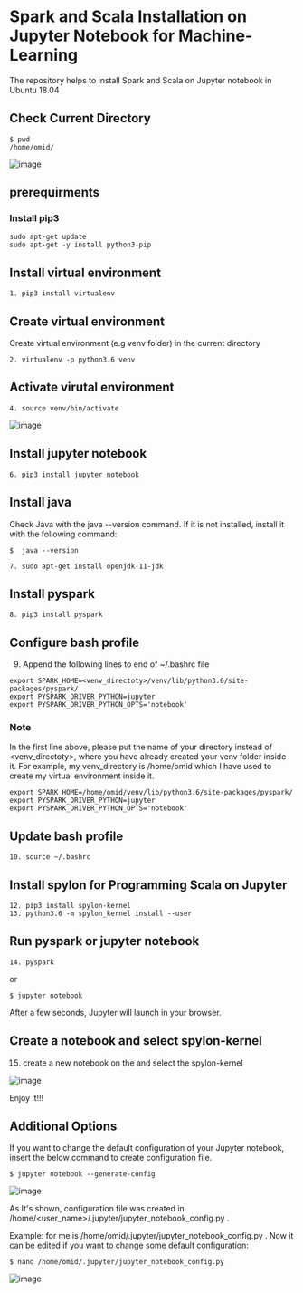 # Spark and Scala Installation on Jupyter Notebook for Machine-Learning
The repository helps to install Spark and Scala on Jupyter notebook in Ubuntu 18.04

## Check Current Directory
```
$ pwd
/home/omid/
```
![image](https://user-images.githubusercontent.com/87664653/142626395-9be03569-5869-4db5-a6bf-33fcf83439c2.png)
## prerequirments  
### Install pip3
```
sudo apt-get update
sudo apt-get -y install python3-pip
```
## Install virtual environment
```
1. pip3 install virtualenv
```
## Create virtual environment 

Create virtual environment (e.g venv folder) in the current directory
```
2. virtualenv -p python3.6 venv
```
## Activate virutal environment
```
4. source venv/bin/activate
```
![image](https://user-images.githubusercontent.com/87664653/142626953-4565452b-434d-4f6c-8ecb-abf59f1d5ac3.png)

## Install jupyter notebook
```
6. pip3 install jupyter notebook
```
## Install java 
Check Java with the java --version command. If it is not installed, install it with the following command:
```
$  java --version
```
```
7. sudo apt-get install openjdk-11-jdk
```
## Install pyspark
```
8. pip3 install pyspark
```
## Configure bash profile
9. Append the following lines to end of ~/.bashrc file
```
export SPARK_HOME=<venv_directoty>/venv/lib/python3.6/site-packages/pyspark/
export PYSPARK_DRIVER_PYTHON=jupyter
export PYSPARK_DRIVER_PYTHON_OPTS='notebook'
```
### Note 
In the first line above, please put the name of your directory instead of <venv_directoty>, where you have already created your venv folder inside it. For example, my venv_directory is /home/omid which I have used to create my virtual environment inside it. 
```
export SPARK_HOME=/home/omid/venv/lib/python3.6/site-packages/pyspark/
export PYSPARK_DRIVER_PYTHON=jupyter
export PYSPARK_DRIVER_PYTHON_OPTS='notebook'
```
## Update bash profile
```
10. source ~/.bashrc
```
## Install spylon for Programming Scala on Jupyter 
```
12. pip3 install spylon-kernel
13. python3.6 -m spylon_kernel install --user
```
## Run pyspark or jupyter notebook
```
14. pyspark 

```
or 

```
$ jupyter notebook
```
After a few seconds, Jupyter will launch in your browser.
## Create a notebook and select spylon-kernel
15. create a new notebook on the and select the spylon-kernel

![image](https://user-images.githubusercontent.com/87664653/142623665-02eb4dc8-2847-4d9b-aad0-a2303020a4a5.png)

Enjoy it!!!

## Additional Options
If you want to change the default configuration of your Jupyter notebook, insert the below command to create configuration file.
```
$ jupyter notebook --generate-config
```
![image](https://user-images.githubusercontent.com/87664653/142846219-567bc776-361d-4263-a242-b2f1d16bac87.png)

As It's shown, configuration file was created in /home/<user_name>/.jupyter/jupyter_notebook_config.py .

Example: for me is /home/omid/.jupyter/jupyter_notebook_config.py . Now it can be edited if you want to change some default configuration: 
```
$ nano /home/omid/.jupyter/jupyter_notebook_config.py
```
![image](https://user-images.githubusercontent.com/87664653/142846608-961d6aef-32fa-4eee-98e2-a05f61166bff.png)



